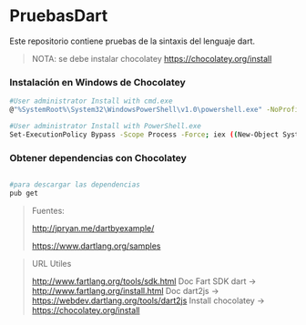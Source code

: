 # PruebasDart
Este repositorio contiene pruebas de la sintaxis del lenguaje dart.

> NOTA:
> se debe instalar chocolatey
> https://chocolatey.org/install


### Instalación en Windows de Chocolatey
```sh
#User administrator Install with cmd.exe  
@"%SystemRoot%\System32\WindowsPowerShell\v1.0\powershell.exe" -NoProfile -InputFormat None -ExecutionPolicy Bypass -Command "iex ((New-Object System.Net.WebClient).DownloadString('https://chocolatey.org/install.ps1'))" && SET "PATH=%PATH%;%ALLUSERSPROFILE%\chocolatey\bin"

#User administrator Install with PowerShell.exe
Set-ExecutionPolicy Bypass -Scope Process -Force; iex ((New-Object System.Net.WebClient).DownloadString('https://chocolatey.org/install.ps1'))

```

### Obtener dependencias con Chocolatey
```sh

#para descargar las dependencias
pub get

```

> Fuentes:
> 
> http://jpryan.me/dartbyexample/
>
> https://www.dartlang.org/samples

> URL Utiles
>
> http://www.fartlang.org/tools/sdk.html
> Doc Fart SDK dart -> http://www.fartlang.org/install.html
> Doc dart2js -> https://webdev.dartlang.org/tools/dart2js
>  Install chocolatey -> https://chocolatey.org/install